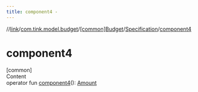 ```yaml
---
title: component4 -
---
```

//[link](../../../index.md)/[com.tink.model.budget](../../index.md)/[[common]Budget](../index.md)/[Specification](index.md)/[component4](component4.md)



# component4  
[common]  
Content  
operator fun [component4](component4.md)(): [Amount](../../../com.tink.model.misc/[common]-amount/index.md)  



